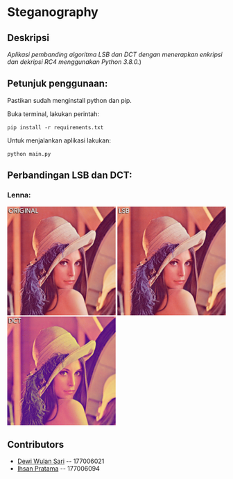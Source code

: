 # Steganography


## Deskripsi
*Aplikasi pembanding algoritma LSB dan DCT dengan menerapkan enkripsi dan dekripsi RC4 menggunakan Python 3.8.0.*)    
## Petunjuk penggunaan:

Pastikan sudah menginstall python dan pip.

Buka terminal, lakukan perintah:
```console
pip install -r requirements.txt
```
Untuk menjalankan aplikasi lakukan:

```console
python main.py 
```

## Perbandingan LSB dan DCT:    
### Lenna:
<img src="Doc/original/lenna.png" width="250">  <img src="Doc/lsb_encoded/lsb_lenna.png" width="250">  <img src="Doc/dct_encoded/dct_lenna.png" width="250">  

## Contributors
- [Dewi Wulan Sari](https://github.com/dewiwss) -- 177006021
- [Ihsan Pratama](https://github.com/IhsanPratama) -- 177006094



